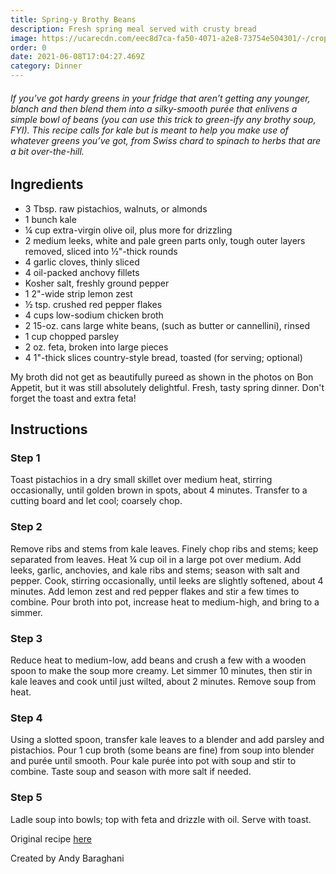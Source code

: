 ```yaml
---
title: Spring-y Brothy Beans
description: Fresh spring meal served with crusty bread
image: https://ucarecdn.com/eec8d7ca-fa50-4071-a2e8-73754e504301/-/crop/1125x1406/0,427/-/preview/-/scale_crop/768x768/smart/IMG_8353.PNG
order: 0
date: 2021-06-08T17:04:27.469Z
category: Dinner
---
```

###### If you’ve got hardy greens in your fridge that aren’t getting any younger, blanch and then blend them into a silky-smooth purée that enlivens a simple bowl of beans (you can use this trick to green-ify any brothy soup, FYI). This recipe calls for kale but is meant to help you make use of whatever greens you’ve got, from Swiss chard to spinach to herbs that are a bit over-the-hill.

## Ingredients

* 3 Tbsp. raw pistachios, walnuts, or almonds
* 1 bunch kale
* ¼ cup extra-virgin olive oil, plus more for drizzling
* 2 medium leeks, white and pale green parts only, tough outer layers removed, sliced into ½"-thick rounds
* 4 garlic cloves, thinly sliced
* 4 oil-packed anchovy fillets
* Kosher salt, freshly ground pepper
* 1 2"-wide strip lemon zest
* ½ tsp. crushed red pepper flakes
* 4 cups low-sodium chicken broth
* 2 15-oz. cans large white beans, (such as butter or cannellini), rinsed
* 1 cup chopped parsley
* 2 oz. feta, broken into large pieces
* 4 1"-thick slices country-style bread, toasted (for serving; optional)

My broth did not get as beautifully pureed as shown in the photos on Bon Appetit, but it was still absolutely delightful. Fresh, tasty spring dinner. Don't forget the toast and extra feta!

## Instructions

### Step 1

Toast pistachios in a dry small skillet over medium heat, stirring occasionally, until golden brown in spots, about 4 minutes. Transfer to a cutting board and let cool; coarsely chop.

### Step 2

Remove ribs and stems from kale leaves. Finely chop ribs and stems; keep separated from leaves. Heat ¼ cup oil in a large pot over medium. Add leeks, garlic, anchovies, and kale ribs and stems; season with salt and pepper. Cook, stirring occasionally, until leeks are slightly softened, about 4 minutes. Add lemon zest and red pepper flakes and stir a few times to combine. Pour broth into pot, increase heat to medium-high, and bring to a simmer.

### Step 3

Reduce heat to medium-low, add beans and crush a few with a wooden spoon to make the soup more creamy. Let simmer 10 minutes, then stir in kale leaves and cook until just wilted, about 2 minutes. Remove soup from heat.

### Step 4

Using a slotted spoon, transfer kale leaves to a blender and add parsley and pistachios. Pour 1 cup broth (some beans are fine) from soup into blender and purée until smooth. Pour kale purée into pot with soup and stir to combine. Taste soup and season with more salt if needed.

### Step 5

Ladle soup into bowls; top with feta and drizzle with oil. Serve with toast.

Original recipe [here](https://www.bonappetit.com/recipe/spring-y-brothy-beans)

Created by Andy Baraghani